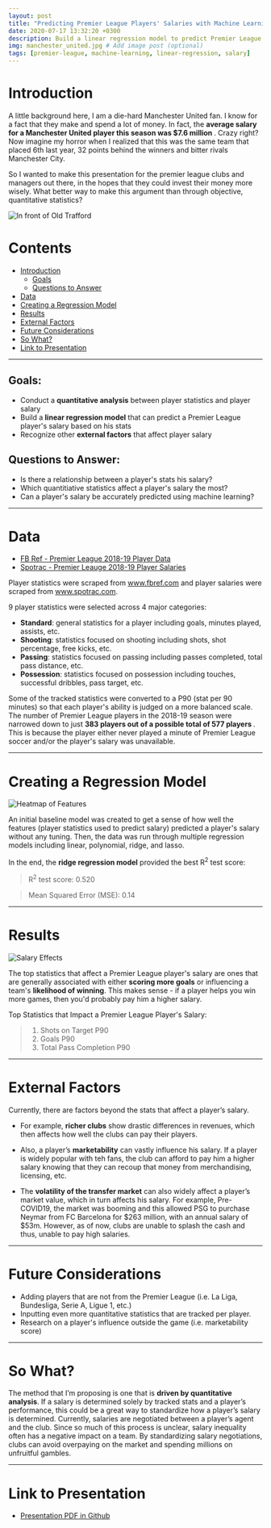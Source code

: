 ```yaml
---
layout: post
title: "Predicting Premier League Players' Salaries with Machine Learning"
date: 2020-07-17 13:32:20 +0300
description: Build a linear regression model to predict Premier League players' salaries using quantitative player statistics. # Add post description (optional)
img: manchester_united.jpg # Add image post (optional)
tags: [premier-league, machine-learning, linear-regression, salary]
---
```


# Introduction <a name="introduction">

A little background here, I am a die-hard Manchester United fan. I know for a fact that they make and spend a lot of money. In fact, the <b> average salary for a Manchester United player this season was \$7.6 million </b>. Crazy right? Now imagine my horror when I realized that this was the same team that placed 6th last year, 32 points behind the winners and bitter rivals Manchester City.

So I wanted to make this presentation for the premier league clubs and managers out there, in the hopes that they could invest their money more wisely. What better way to make this argument than through objective, quantitative statistics?

![In front of Old Trafford]({{site.baseurl}}/assets/img/manutd_stadium.jpg)

# Contents

- [Introduction](#introduction)
  - [Goals](#goal)
  - [Questions to Answer](#questions-to-answer)
- [Data](#data)
- [Creating a Regression Model](#model)
- [Results](#results)
- [External Factors](#external)
- [Future Considerations](#future)
- [So What?](#sowhat)
- [Link to Presentation](#link)

---

## Goals: <a name="goal"></a>

- Conduct a **quantitative analysis** between player statistics and player salary
- Build a **linear regression model** that can predict a Premier League player's salary based on his stats
- Recognize other **external factors** that affect player salary

## Questions to Answer: <a name="questions-to-answer"></a>

- Is there a relationship between a player's stats his salary?
- Which quantitiative statistics affect a player's salary the most?
- Can a player's salary be accurately predicted using machine learning?

---

# Data <a name="data"></a>

- <a href="https://fbref.com/en/comps/9/1889/2018-2019-Premier-League-Stats" target="_blank">FB Ref - Premier League 2018-19 Player Data</a>
- <a href="https://www.spotrac.com/epl/" target="_blank">Spotrac - Premier Leauge 2018-19 Player Salaries</a><br/>

Player statistics were scraped from www.fbref.com and player salaries were scraped from www.spotrac.com.

9 player statistics were selected across 4 major categories:

- <b>Standard</b>: general statistics for a player including goals, minutes played, assists, etc.
- <b>Shooting</b>: statistics focused on shooting including shots, shot percentage, free kicks, etc.
- <b>Passing</b>: statistics focused on passing including passes completed, total pass distance, etc.
- <b>Possession</b>: statistics focused on possession including touches, successful dribbles, pass target, etc.

Some of the tracked statistics were converted to a P90 (stat per 90 minutes) so that each player's ability is judged on a more balanced scale. The number of Premier League players in the 2018-19 season were narrowed down to just <b> 383 players out of a possible total of 577 players </b>. This is because the player either never played a minute of Premier League soccer and/or the player's salary was unavailable.

---

# Creating a Regression Model <a name="model"></a>

![Heatmap of Features]({{site.baseurl}}/assets/img/heatmap.png)

An initial baseline model was created to get a sense of how well the features (player statistics used to predict salary) predicted a player's salary without any tuning. Then, the data was run through multiple regression models including linear, polynomial, ridge, and lasso.

In the end, the <b>ridge regression model</b> provided the best R<sup>2</sup> test score:

> <span>R<sup>2</sup> test score: 0.520 </span>

> <span>Mean Squared Error (MSE): 0.14</span>

---

# Results <a name="results"></a>

![Salary Effects]({{site.baseurl}}/assets/img/premleague_salary.png)

The top statistics that affect a Premier League player's salary are ones that are generally associated with either <b>scoring more goals</b> or influencing a team's <b>likelihood of winning</b>. This makes sense - if a player helps you win more games, then you'd probably pay him a higher salary.

Top Statistics that Impact a Premier League Player's Salary:

> 1.  Shots on Target P90
> 2.  Goals P90
> 3.  Total Pass Completion P90

---

# External Factors <a name="external"></a>

Currently, there are factors beyond the stats that affect a player’s salary. <br/>

- For example, <b>richer clubs</b> show drastic differences in revenues, which then affects how well the clubs can pay their players.

- Also, a player’s <b>marketability</b> can vastly influence his salary. If a player is widely popular with teh fans, the club can afford to pay him a higher salary knowing that they can recoup that money from merchandising, licensing, etc.

- The <b>volatility of the transfer market</b> can also widely affect a player’s market value, which in turn affects his salary. For example, Pre-COVID19, the market was booming and this allowed PSG to purchase Neymar from FC Barcelona for $263 million, with an annual salary of $53m. However, as of now, clubs are unable to splash the cash and thus, unable to pay high salaries.

---

# Future Considerations <a name="future"></a>

- Adding players that are not from the Premier League (i.e. La Liga, Bundesliga, Serie A, Ligue 1, etc.)
- Inputting even more quantitative statistics that are tracked per player.
- Research on a player's influence outside the game (i.e. marketability score)

---

# So What? <a name="sowhat"></a>

The method that I’m proposing is one that is <b>driven by quantitative analysis</b>. If a salary is determined solely by tracked stats and a player’s performance, this could be a great way to standardize how a player’s salary is determined. Currently, salaries are negotiated between a player’s agent and the club. Since so much of this process is unclear, salary inequality often has a negative impact on a team. By standardizing salary negotiations, clubs can avoid overpaying on the market and spending millions on unfruitful gambles.

---

# Link to Presentation <a name="link"></a>

- <a href="https://github.com/eunchanity/davids_repo/blob/master/projects/project2_premierleague_salary/reports/project2_premleague_salary.pdf" target="_blank">Presentation PDF in Github</a><br/>
